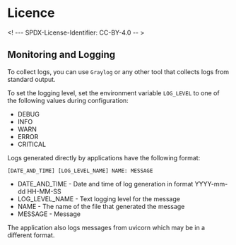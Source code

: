 # Licence

<! --- SPDX-License-Identifier: CC-BY-4.0  -- >

## Monitoring and Logging

To collect logs, you can use `Graylog` or any other tool that collects logs from standard output.

To set the logging level, set the environment variable `LOG_LEVEL` to one of the following values during configuration:
- DEBUG
- INFO
- WARN
- ERROR
- CRITICAL

Logs generated directly by applications have the following format:
```
[DATE_AND_TIME] [LOG_LEVEL_NAME] NAME: MESSAGE 
```
- DATE_AND_TIME - Date and time of log generation in format YYYY-mm-dd HH-MM-SS
- LOG_LEVEL_NAME - Text logging level for the message 
- NAME - The name of the file that generated the message
- MESSAGE - Message

The application also logs messages from uvicorn which may be in a different format.
